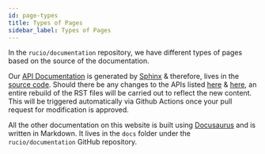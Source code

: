 ```yaml
---
id: page-types
title: Types of Pages
sidebar_label: Types of Pages
---
```


In the ``rucio/documentation`` repository, we have different types
of pages based on the source of the documentation.

Our [API Documentation](/rucio-doc/rucio/index.html) is generated by [Sphinx](https://www.sphinx-doc.org/en/master/index.html) & therefore,
lives in the [source code](). Should there be any changes to the
APIs listed [here](https://github.com/rucio/rucio/tree/master/lib/rucio/web/rest/flaskapi/v1) & [here](https://github.com/rucio/rucio/tree/master/lib/rucio/client), an entire rebuild of the RST files will be carried out to reflect 
the new content. This will be triggered automatically via Github Actions
once your pull request for modification is approved.

All the other documentation on this website is built using
[Docusaurus]() and is written in Markdown. It lives in the
``docs`` folder under the ``rucio/documentation`` GitHub repository.

